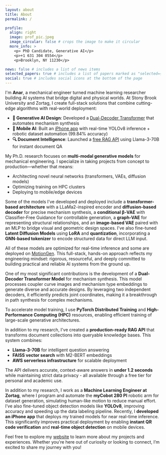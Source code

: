 ```yaml
---
layout: about
title: About
permalink: /

profile:
  align: right
  image: prof_pic.jpeg
  image_circular: false # crops the image to make it circular
  more_info: >
    <p> PhD Candidate, Generative AI</p> 
    <p>+1 631 304 0554</p>
    <p>Brooklyn, NY 11230</p>

news: false # includes a list of news items
selected_papers: true # includes a list of papers marked as "selected={true}"
social: true # includes social icons at the bottom of the page
---
```


I'm **Anar**, a mechanical engineer turned machine learning researcher building AI systems that bridge digital and physical worlds. At Stony Brook University and Zortag, I create full-stack solutions that combine cutting-edge algorithms with real-world deployment:

- **🤖 Generative AI Design**: Developed a [Dual-Decoder Transformer](https://anarnuri.github.io/projects/9_project/) that automates mechanism synthesis
- **📱 Mobile AI**: Built an [iPhone app](https://anarnuri.github.io/projects/10_project/) with real-time YOLOv8 inference + robotic dataset automation (99.84% accuracy)
- **🔍 Document Intelligence**: Launched a [free RAG API](https://anarnuri.github.io/projects/11_project/) using Llama-3-70B for instant document QA

My Ph.D. research focuses on **multi-modal generative models** for mechanical engineering. I specialize in taking projects from concept to production—whether that means:

- Architecting novel neural networks (transformers, VAEs, diffusion models)
- Optimizing training on HPC clusters
- Deploying to mobile/edge devices

Some of the models I’ve developed and deployed include a **transformer-based architecture** with a LLaMa2-inspired encoder and **diffusion-based decoder** for precise mechanism synthesis, a **conditional β-VAE** with Classifier-Free Guidance for controllable generation, a **graph-VAE** for representing structural relationships, and an **image-based VAE** paired with an MLP to bridge visual and geometric design spaces. I’ve also fine-tuned **Latent Diffusion Models** using **LoRA** and **quantization**, incorporating a **GNN-based tokenizer** to encode structured data for direct LLM input.

All of these models are optimized for real-time inference and some are deployed on [MotionGen](https://motiongen.io). This full-stack, hands-on approach reflects my engineering mindset: rigorous, resourceful, and deeply committed to building practical and reliable AI systems from the ground up.

One of my most significant contributions is the development of a **Dual-Decoder Transformer Model** for mechanism synthesis. This model processes coupler curve images and mechanism type embeddings to generate diverse and accurate designs. By leveraging two independent decoders, it efficiently predicts joint coordinates, making it a breakthrough in path synthesis for complex mechanisms.

To accelerate model training, I use **PyTorch Distributed Training** and **High-Performance Computing (HPC)** resources, enabling efficient training of large-scale generative architectures.

In addition to my research, I've created a **production-ready RAG API** that transforms document collections into queryable knowledge bases. This system combines:

- **Llama-3-70B** for intelligent question answering
- **FAISS vector search** with M2-BERT embeddings
- **AWS serverless infrastructure** for scalable deployment

The API delivers accurate, context-aware answers in **under 1.2 seconds** while maintaining strict data privacy - all available through a free tier for personal and academic use.

In addition to my research, I work as a **Machine Learning Engineer at Zortag**, where I program and automate the **myCobot 280 PI** robotic arm for dataset generation, simulating human-like motion to reduce manual effort. I’ve also fine-tuned object detection models like **YOLOv8**, improving accuracy and speeding up the data labeling pipeline. Recently, I **developed an iPhone app** that deploys my trained models for near real-time inference. This significantly improves practical deployment by enabling **instant QR code verification** and **real-time object detection** on mobile devices.

Feel free to explore my [website](https://anarnuri.github.io) to learn more about my projects and experiences. Whether you're here out of curiosity or looking to connect, I’m excited to share my journey with you!
